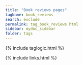 ```yaml
---
title: "Book reviews pages"
tagName: book_reviews
search: exclude
permalink: tag_book_reviews.html
sidebar: mydoc_sidebar
folder: tags
---
```

{% include taglogic.html %}

{% include links.html %}
